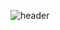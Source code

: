 ![header](https://capsule-render.vercel.app/api?type=slice&color=auto&height=300&section=header&text=WELCOME%oohminseokGitHubProFile&fontSize=30)
<!--
**oohminseok/oohminseok** is a ✨ _special_ ✨ repository because its `README.md` (this file) appears on your GitHub profile.

Here are some ideas to get you started:

- 🔭 I’m currently working on ...
- 🌱 I’m currently learning ...
- 👯 I’m looking to collaborate on ...
- 🤔 I’m looking for help with ...
- 💬 Ask me about ...
- 📫 How to reach me: ...
- 😄 Pronouns: ...
- ⚡ Fun fact: ...
-->
